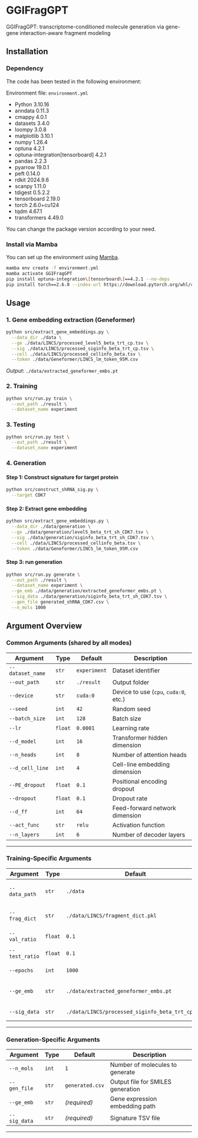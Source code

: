 # GGIFragGPT
GGIFragGPT: transcriptome-conditioned molecule generation via gene-gene interaction-aware fragment modeling

## Installation

### Dependency

The code has been tested in the following environment:

Environment file: `environment.yml`

- Python 3.10.16
- anndata 0.11.3
- cmappy 4.0.1
- datasets 3.4.0
- loompy 3.0.8
- matplotlib 3.10.1
- numpy 1.26.4
- optuna 4.2.1
- optuna-integration[tensorboard] 4.2.1
- pandas 2.2.3
- pyarrow 19.0.1
- peft 0.14.0
- rdkit 2024.9.6
- scanpy 1.11.0
- tdigest 0.5.2.2
- tensorboard 2.19.0
- torch 2.6.0+cu124
- tqdm 4.67.1
- transformers 4.49.0

You can change the package version according to your need.

### Install via Mamba

You can set up the environment using [Mamba](https://github.com/conda-forge/miniforge).
```bash
mamba env create -f environment.yml
mamba activate GGIFragGPT
pip install optuna-integration\[tensorboard\]==4.2.1 --no-deps
pip install torch==2.6.0 --index-url https://download.pytorch.org/whl/cu124 # check your NVIDIA driver version on your system
```

## Usage

### 1. Gene embedding extraction (Geneformer)
```bash
python src/extract_gene_embeddings.py \
  --data_dir ./data \
  --ge ./data/LINCS/processed_level5_beta_trt_cp.tsv \
  --sig ./data/LINCS/processed_siginfo_beta_trt_cp.tsv \
  --cell ./data/LINCS/processed_cellinfo_beta.tsv \
  --token ./data/Geneformer/LINCS_lm_token_95M.csv
```

*Output*: `./data/extracted_geneformer_embs.pt`

### 2. Training
```bash
python src/run.py train \
  --out_path ./result \
  --dataset_name experiment
```

### 3. Testing
```bash
python src/run.py test \
  --out_path ./result \
  --dataset_name experiment
```

### 4. Generation

#### Step 1: Construct signature for target protein
```bash
python src/construct_shRNA_sig.py \
  --target CDK7
```

#### Step 2: Extract gene embedding
```bash
python src/extract_gene_embeddings.py \
  --data_dir ./data/generation \
  --ge ./data/generation/level5_beta_trt_sh_CDK7.tsv \
  --sig ./data/generation/siginfo_beta_trt_sh_CDK7.tsv \
  --cell ./data/LINCS/processed_cellinfo_beta.tsv \
  --token ./data/Geneformer/LINCS_lm_token_95M.csv
```

#### Step 3: run generation
```bash
python src/run.py generate \
  --out_path ./result \
  --dataset_name experiment \
  --ge_emb ./data/generation/extracted_geneformer_embs.pt \
  --sig_data ./data/generation/siginfo_beta_trt_sh_CDK7.tsv \
  --gen_file generated_shRNA_CDK7.csv \
  --n_mols 1000
```

## Argument Overview

### Common Arguments (shared by all modes)

| Argument | Type | Default | Description |
|------------------|----------|---------------|--------------------------------------------------|
| `--dataset_name` | `str` | `experiment` | Dataset identifier |
| `--out_path` | `str` | `./result` | Output folder |
| `--device` | `str` | `cuda:0` | Device to use (`cpu`, `cuda:0`, etc.) |
| `--seed` | `int` | `42` | Random seed |
| `--batch_size` | `int` | `128` | Batch size |
| `--lr` | `float` | `0.0001` | Learning rate |
| `--d_model` | `int` | `16` | Transformer hidden dimension |
| `--n_heads` | `int` | `8` | Number of attention heads |
| `--d_cell_line` | `int` | `4` | Cell-line embedding dimension |
| `--PE_dropout` | `float` | `0.1` | Positional encoding dropout |
| `--dropout` | `float` | `0.1` | Dropout rate |
| `--d_ff` | `int` | `64` | Feed-forward network dimension |
| `--act_func` | `str` | `relu` | Activation function |
| `--n_layers` | `int` | `6` | Number of decoder layers|

---

### Training-Specific Arguments

| Argument | Type | Default | Description |
|------------------|----------|---------------|--------------------------------------------------|
| `--data_path` | `str` | `./data` | Root directory of dataset |
| `--frag_dict` | `str` | `./data/LINCS/fragment_dict.pkl` | Fragment dictionary path |
| `--val_ratio` | `float` | `0.1` | Validation set ratio |
| `--test_ratio` | `float` | `0.1` | Test set ratio |
| `--epochs` | `int` | `1000` | Number of epochs |
| `--ge_emb` | `str` | `./data/extracted_geneformer_embs.pt` | Gene expression embeddings |
| `--sig_data` | `str` | `./data/LINCS/processed_siginfo_beta_trt_cp.tsv` | Signature metadata |

---

### Generation-Specific Arguments

| Argument | Type | Default | Description |
|------------------|----------|---------------|--------------------------------------------------|
| `--n_mols` | `int` | `1` | Number of molecules to generate |
| `--gen_file` | `str` | `generated.csv` | Output file for SMILES generation |
| `--ge_emb` | `str` | _(required)_ | Gene expression embedding path |
| `--sig_data` | `str` | _(required)_ | Signature TSV file |

---